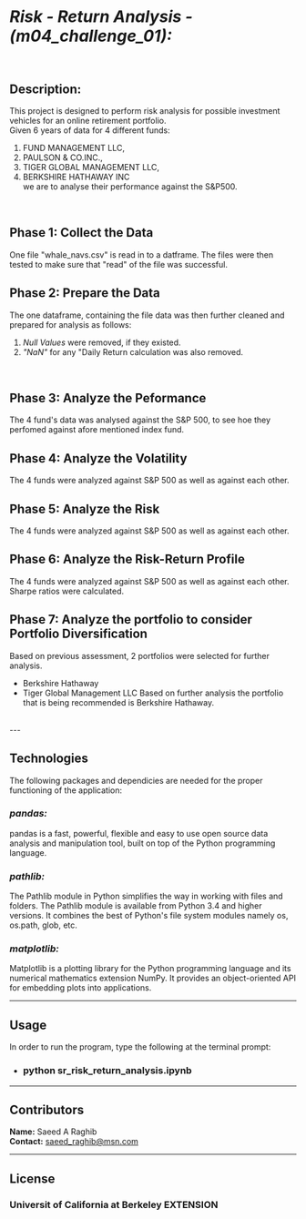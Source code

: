 # *Risk - Return Analysis - (m04_challenge_01):*<br><br>

## **Description:**<br>
This project is designed to perform risk analysis for possible investment vehicles for an online retirement portfolio.
<br>
Given 6 years of data for 4 different funds:
1. FUND MANAGEMENT LLC,
2. PAULSON & CO.INC.,
3. TIGER GLOBAL MANAGEMENT LLC,
4. BERKSHIRE HATHAWAY INC<br>
we are to analyse their performance against the S&P500.

<br>

## **Phase 1: Collect the Data**<br>
One file "whale_navs.csv" is read in to a datframe. The files were then tested to make sure that "read" of the file was successful.
<br>

## **Phase 2: Prepare the Data**<br>
The one dataframe, containing the file data was then further cleaned and prepared for analysis as follows:
1. *Null Values* were removed, if they existed.
2. *"NaN"* for any "Daily Return calculation was also removed.
<br>

## **Phase 3: Analyze the Peformance**<br>
The 4 fund's data was analysed against the S&P 500, to see hoe they perfomed against afore mentioned index fund.
<br>

## **Phase 4: Analyze the Volatility**<br>
The 4 funds were analyzed against S&P 500 as well as against each other.
<br>

## **Phase 5: Analyze the Risk**<br>
The 4 funds were analyzed against S&P 500 as well as against each other.
<br>

## **Phase 6: Analyze the Risk-Return Profile**<br>
The 4 funds were analyzed against S&P 500 as well as against each other.
Sharpe ratios were calculated.
<br>

## **Phase 7: Analyze the portfolio to consider Portfolio Diversification**<br>
Based on previous assessment, 2 portfolios were selected for further analysis.
* Berkshire Hathaway
* Tiger Global Management LLC
Based on further analysis the portfolio that is being recommended is Berkshire Hathaway.
<br>
---

## Technologies

The following packages and dependicies are needed for the proper functioning of the application:
### *pandas:*  
pandas is a fast, powerful, flexible and easy to use open source data analysis and manipulation tool,
built on top of the Python programming language.
<br>
### *pathlib:*
The Pathlib module in Python simplifies the way in working with files and folders. The Pathlib module is available from Python 3.4 and higher versions. It combines the best of Python's file system modules namely os, os.path, glob, etc.
<br>
### *matplotlib:*
Matplotlib is a plotting library for the Python programming language and its numerical mathematics extension NumPy. It provides an object-oriented API for embedding plots into applications.
<br>

---

## Usage

In order to run the program, type the following at the terminal prompt:
* ### python sr_risk_return_analysis.ipynb

---

## Contributors

**Name:** Saeed A Raghib<br>
**Contact:** saeed_raghib@msn.com

---

## License

### Universit of California at Berkeley EXTENSION

